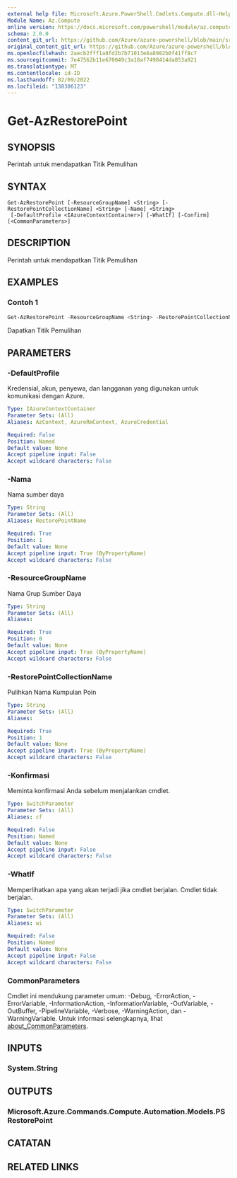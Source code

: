 ```yaml
---
external help file: Microsoft.Azure.PowerShell.Cmdlets.Compute.dll-Help.xml
Module Name: Az.Compute
online version: https://docs.microsoft.com/powershell/module/az.compute/get-azrestorepoint
schema: 2.0.0
content_git_url: https://github.com/Azure/azure-powershell/blob/main/src/Compute/Compute/help/Get-AzRestorePoint.md
original_content_git_url: https://github.com/Azure/azure-powershell/blob/main/src/Compute/Compute/help/Get-AzRestorePoint.md
ms.openlocfilehash: 2aecb2fff1a8fd2b7b71013e6a8982b0f41ff8c7
ms.sourcegitcommit: 7e47562b11e670049c3a18af7498414da853a921
ms.translationtype: MT
ms.contentlocale: id-ID
ms.lasthandoff: 02/09/2022
ms.locfileid: "138306123"
---
```

# Get-AzRestorePoint

## SYNOPSIS
Perintah untuk mendapatkan Titik Pemulihan

## SYNTAX

```
Get-AzRestorePoint [-ResourceGroupName] <String> [-RestorePointCollectionName] <String> [-Name] <String>
 [-DefaultProfile <IAzureContextContainer>] [-WhatIf] [-Confirm] [<CommonParameters>]
```

## DESCRIPTION
Perintah untuk mendapatkan Titik Pemulihan

## EXAMPLES

### Contoh 1
```powershell
Get-AzRestorePoint -ResourceGroupName <String> -RestorePointCollectionName <String> -Name <String>
```

Dapatkan Titik Pemulihan

## PARAMETERS

### -DefaultProfile
Kredensial, akun, penyewa, dan langganan yang digunakan untuk komunikasi dengan Azure.

```yaml
Type: IAzureContextContainer
Parameter Sets: (All)
Aliases: AzContext, AzureRmContext, AzureCredential

Required: False
Position: Named
Default value: None
Accept pipeline input: False
Accept wildcard characters: False
```

### -Nama
Nama sumber daya

```yaml
Type: String
Parameter Sets: (All)
Aliases: RestorePointName

Required: True
Position: 1
Default value: None
Accept pipeline input: True (ByPropertyName)
Accept wildcard characters: False
```

### -ResourceGroupName
Nama Grup Sumber Daya

```yaml
Type: String
Parameter Sets: (All)
Aliases:

Required: True
Position: 0
Default value: None
Accept pipeline input: True (ByPropertyName)
Accept wildcard characters: False
```

### -RestorePointCollectionName
Pulihkan Nama Kumpulan Poin

```yaml
Type: String
Parameter Sets: (All)
Aliases:

Required: True
Position: 1
Default value: None
Accept pipeline input: True (ByPropertyName)
Accept wildcard characters: False
```

### -Konfirmasi
Meminta konfirmasi Anda sebelum menjalankan cmdlet.

```yaml
Type: SwitchParameter
Parameter Sets: (All)
Aliases: cf

Required: False
Position: Named
Default value: None
Accept pipeline input: False
Accept wildcard characters: False
```

### -WhatIf
Memperlihatkan apa yang akan terjadi jika cmdlet berjalan.
Cmdlet tidak berjalan.

```yaml
Type: SwitchParameter
Parameter Sets: (All)
Aliases: wi

Required: False
Position: Named
Default value: None
Accept pipeline input: False
Accept wildcard characters: False
```

### CommonParameters
Cmdlet ini mendukung parameter umum: -Debug, -ErrorAction, -ErrorVariable, -InformationAction, -InformationVariable, -OutVariable, -OutBuffer, -PipelineVariable, -Verbose, -WarningAction, dan -WarningVariable. Untuk informasi selengkapnya, lihat [about_CommonParameters](http://go.microsoft.com/fwlink/?LinkID=113216).

## INPUTS

### System.String

## OUTPUTS

### Microsoft.Azure.Commands.Compute.Automation.Models.PSRestorePoint

## CATATAN

## RELATED LINKS
